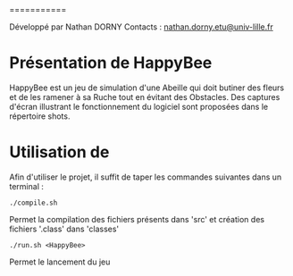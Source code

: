 <HappyBee>
===========

Développé par Nathan DORNY
Contacts : nathan.dorny.etu@univ-lille.fr 

# Présentation de HappyBee

HappyBee est un jeu de simulation d'une Abeille qui doit butiner des fleurs et de les ramener à sa Ruche tout en évitant des Obstacles.
Des captures d'écran illustrant le fonctionnement du logiciel sont proposées dans le répertoire shots.



# Utilisation de <HappyBee>

Afin d'utiliser le projet, il suffit de taper les commandes suivantes dans un terminal :

```
./compile.sh
```
Permet la compilation des fichiers présents dans 'src' et création des fichiers '.class' dans 'classes'

```
./run.sh <HappyBee>
```
Permet le lancement du jeu
